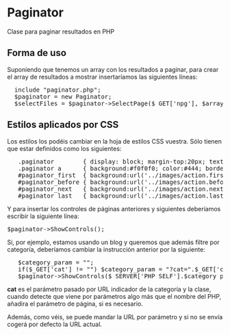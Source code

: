 Paginator
=========

Clase para paginar resultados en PHP

Forma de uso
------------
Suponiendo que tenemos un array con los resultados a paginar, para crear el array de resultados a mostrar insertaríamos las siguientes líneas:

<pre>
  include "paginator.php";
  $paginator = new Paginator;
  $selectFiles = $paginator->SelectPage($_GET['npg'], $array_de_resultados);
</pre>
  
Estilos aplicados por CSS
-------------------------
Los estilos los podéis cambiar en la hoja de estilos CSS vuestra. Sólo tienen que estar definidos como los siguientes:

<pre>
   .paginator        { display: block; margin-top:20px; text-align: center; width: 100%; height:40px; clear:both }
   .paginator a      { background:#f0f0f0; color:#444; border:1px solid #e8e8e8; height:20px; width:20px; display:inline-block }
   #paginator_first  { background:url('../images/action.first.png') no-repeat scroll 2px center #f0f0f0; }
   #paginator_before { background:url('../images/action.before.png') no-repeat scroll 2px center #f0f0f0; }
   #paginator_next   { background:url('../images/action.next.png') no-repeat scroll 2px center #f0f0f0; }
   #paginator_last   { background:url('../images/action.last.png') no-repeat scroll 2px center #f0f0f0; }
</pre>

Y para insertar los controles de páginas anteriores y siguientes deberíamos escribir la siguiente línea:
<pre>
$paginator->ShowControls();
</pre>

Si, por ejemplo, estamos usando un blog y queremos que además filtre por categoría, deberíamos cambiar la instrucción anterior por la siguiente:

<pre>
   $category_param = "";
   if($_GET['cat'] != "") $category_param = "?cat=".$_GET['cat'];
   $paginator->ShowControls($_SERVER['PHP_SELF'].$category_param);
</pre>

<strong>cat</strong> es el parámetro pasado por URL indicador de la categoría y la clase, cuando detecte que viene por parámetros algo más que el nombre del PHP, añadira el parámetro de página, si es necesario.

Además, como véis, se puede mandar la URL por parámetro y si no se envía cogerá por defecto la URL actual.

